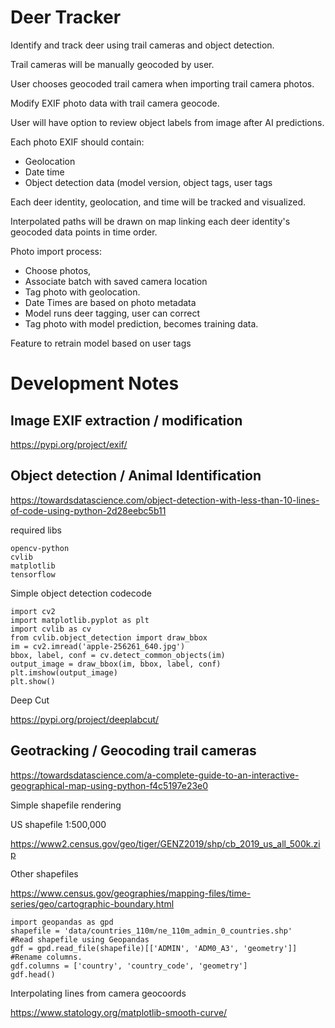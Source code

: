 # Deer Tracker

Identify and track deer using trail cameras and object detection.

Trail cameras will be manually geocoded by user.

User chooses geocoded trail camera when importing trail camera photos.

Modify EXIF photo data with trail camera geocode.

User will have option to review object labels from image after AI predictions.

Each photo EXIF should contain:

* Geolocation
* Date time
* Object detection data (model version, object tags, user tags

Each deer identity, geolocation, and time will be tracked and visualized.

Interpolated paths will be drawn on map linking each deer identity's geocoded data points in time order.

Photo import process:

* Choose photos,
* Associate batch with saved camera location
* Tag photo with geolocation.
* Date Times are based on photo metadata
* Model runs deer tagging, user can correct
* Tag photo with model prediction, becomes training data.

Feature to retrain model based on user tags

# Development Notes

## Image EXIF extraction / modification
https://pypi.org/project/exif/

## Object detection / Animal Identification
https://towardsdatascience.com/object-detection-with-less-than-10-lines-of-code-using-python-2d28eebc5b11

required libs
```
opencv-python
cvlib
matplotlib
tensorflow
```

Simple object detection codecode
```
import cv2
import matplotlib.pyplot as plt
import cvlib as cv
from cvlib.object_detection import draw_bbox
im = cv2.imread('apple-256261_640.jpg')
bbox, label, conf = cv.detect_common_objects(im)
output_image = draw_bbox(im, bbox, label, conf)
plt.imshow(output_image)
plt.show()
```

Deep Cut

https://pypi.org/project/deeplabcut/

## Geotracking / Geocoding trail cameras
https://towardsdatascience.com/a-complete-guide-to-an-interactive-geographical-map-using-python-f4c5197e23e0

Simple shapefile rendering

US shapefile 1:500,000

https://www2.census.gov/geo/tiger/GENZ2019/shp/cb_2019_us_all_500k.zip

Other shapefiles

https://www.census.gov/geographies/mapping-files/time-series/geo/cartographic-boundary.html

```
import geopandas as gpd
shapefile = 'data/countries_110m/ne_110m_admin_0_countries.shp'
#Read shapefile using Geopandas
gdf = gpd.read_file(shapefile)[['ADMIN', 'ADM0_A3', 'geometry']]
#Rename columns.
gdf.columns = ['country', 'country_code', 'geometry']
gdf.head()
```

Interpolating lines from camera geocoords

https://www.statology.org/matplotlib-smooth-curve/

